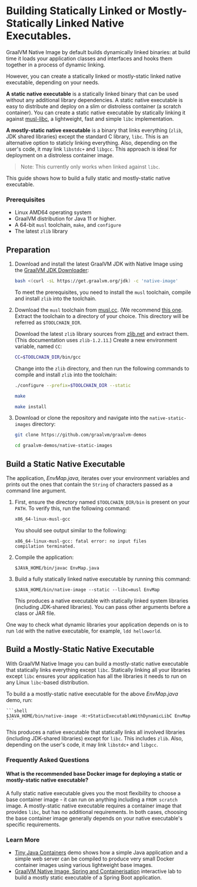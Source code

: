 # Building Statically Linked or Mostly-Statically Linked Native Executables.

GraalVM Native Image by default builds dynamically linked binaries: at build time it loads your application classes and interfaces and hooks them together in a process of dynamic linking.

However, you can create a statically linked or mostly-static linked native executable, depending on your needs. 

**A static native executable** is a statically linked binary that can be used without any additional library dependencies.
A static native executable is easy to distribute and deploy on a slim or distroless container (a scratch container).
You can create a static native executable by statically linking it against [musl-libc](https://musl.libc.org/), a lightweight, fast and simple `libc` implementation.

**A mostly-static native executable** is a binary that links everything (`zlib`, JDK shared libraries) except the standard C library, `libc`. This is an alternative option to staticly linking everything. Also, depending on the user's code, it may link `libstdc+` and `libgcc`.
This approach is ideal for deployment on a distroless container image.

> Note: This currently only works when linked against `libc`.

This guide shows how to build a fully static and mostly-static native executable.

### Prerequisites

- Linux AMD64 operating system
- GraalVM distribution for Java 11 or higher.
- A 64-bit `musl` toolchain, `make`, and `configure`
- The latest `zlib` library

## Preparation

1. Download and install the latest GraalVM JDK with Native Image using the [GraalVM JDK Downloader](https://github.com/graalvm/graalvm-jdk-downloader):
    ```bash
    bash <(curl -sL https://get.graalvm.org/jdk) -c 'native-image' 
    ```

    To meet the prerequisites, you need to install the `musl` toolchain, compile and install `zlib` into the toolchain.

2. Download the `musl` toolchain from [musl.cc](https://musl.cc/). (We recommend [this one](https://more.musl.cc/10/x86_64-linux-musl/x86_64-linux-musl-native.tgz). Extract the toolchain to a directory of your choice. This directory will be referred as `$TOOLCHAIN_DIR`. 

    Download the latest `zlib` library sources from [zlib.net](https://zlib.net/) and extract them. (This documentation uses `zlib-1.2.11`.)
    Create a new environment variable, named `CC`:
    ```bash
    CC=$TOOLCHAIN_DIR/bin/gcc
    ```
    Change into the `zlib` directory, and then run the following commands to compile and install `zlib` into the toolchain:
    ```bash
    ./configure --prefix=$TOOLCHAIN_DIR --static
    ```
    ```bash
    make
    ```
    ```bash
    make install
    ```

3. Download or clone the repository and navigate into the `native-static-images` directory:
    ```bash
    git clone https://github.com/graalvm/graalvm-demos
    ```
    ```bash
    cd graalvm-demos/native-static-images
    ```

## Build a Static Native Executable

The application, _EnvMap.java_, iterates over your environment variables and prints out the ones that contain the `String` of characters passed as a command line argument.

1. First, ensure the directory named `$TOOLCHAIN_DIR/bin` is present on your `PATH`.
    To verify this, run the following command:
    ```bash
    x86_64-linux-musl-gcc
    ```
    
    You should see output similar to the following:
    ```
    x86_64-linux-musl-gcc: fatal error: no input files
    compilation terminated.
    ```

2. Compile the application:
    ```shell
    $JAVA_HOME/bin/javac EnvMap.java
    ```

3. Build a fully statically linked native executable by running this command:
    ```shell
    $JAVA_HOME/bin/native-image --static --libc=musl EnvMap
    ```
    This produces a native executable with statically linked system libraries (including JDK-shared libraries).
    You can pass other arguments before a class or JAR file.

One way to check what dynamic libraries your application depends on is to run `ldd` with the native executable, for example, `ldd helloworld`.

## Build a Mostly-Static Native Executable

With GraalVM Native Image you can build a mostly-static native executable that statically links everything except `libc`. Statically linking all your libraries except `libc` ensures your application has all the libraries it needs to run on any Linux `libc`-based distribution.

To build a  a mostly-static native executable for the above _EnvMap.java_ demo, run:

    ```shell
    $JAVA_HOME/bin/native-image -H:+StaticExecutableWithDynamicLibC EnvMap
    ```

This produces a native executable that statically links all involved libraries (including JDK-shared libraries) except for `libc`. This includes `zlib`. Also, depending on the user's code, it may link `libstdc+` and `libgcc`.

### Frequently Asked Questions

#### What is the recommended base Docker image for deploying a static or mostly-static native executable?

A fully static native executable gives you the most flexibility to choose a base container image - it can run on anything including a `FROM scratch` image.
A mostly-static native executable requires a container image that provides `libc`, but has no additional requirements.
In both cases, choosing the base container image generally depends on your native executable's specific requirements.

### Learn More

* [Tiny Java Containers](https://github.com/graalvm/graalvm-demos/tree/master/tiny-java-containers) demo shows how a simple Java application and a simple web server can be compiled to produce very small Docker container images using various lightweight base images.
* [GraalVM Native Image, Spring and Containerisation](https://luna.oracle.com/lab/fdfd090d-e52c-4481-a8de-dccecdca7d68) interactive lab to build a mostly static executable of a Spring Boot application.